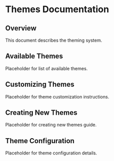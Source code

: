 # Themes Documentation

## Overview

This document describes the theming system.

## Available Themes

Placeholder for list of available themes.

## Customizing Themes

Placeholder for theme customization instructions.

## Creating New Themes

Placeholder for creating new themes guide.

## Theme Configuration

Placeholder for theme configuration details.